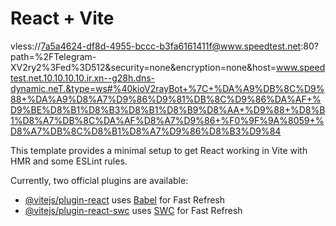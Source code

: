 # React + Vite

vless://7a5a4624-df8d-4955-bccc-b3fa6161411f@www.speedtest.net:80?path=%2FTelegram-XV2ry2%3Fed%3D512&security=none&encryption=none&host=www.speedtest.net.10.10.10.10.ir.xn--g28h.dns-dynamic.neT.&type=ws#%40kioV2rayBot+%7C+%DA%A9%DB%8C%D9%88+%DA%A9%D8%A7%D9%86%D9%81%DB%8C%D9%86%DA%AF+%D9%BE%D8%B1%D8%B3%D8%B1%D8%B9%D8%AA+%D9%88+%D8%B1%D8%A7%DB%8C%DA%AF%D8%A7%D9%86+%F0%9F%9A%8059+%D8%A7%DB%8C%D8%B1%D8%A7%D9%86%D8%B3%D9%84

This template provides a minimal setup to get React working in Vite with HMR and some ESLint rules.

Currently, two official plugins are available:

- [@vitejs/plugin-react](https://github.com/vitejs/vite-plugin-react/blob/main/packages/plugin-react/README.md) uses [Babel](https://babeljs.io/) for Fast Refresh
- [@vitejs/plugin-react-swc](https://github.com/vitejs/vite-plugin-react-swc) uses [SWC](https://swc.rs/) for Fast Refresh
